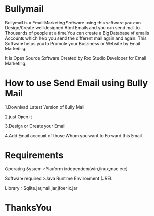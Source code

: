# Bullymail
Bullymail is a Email Marketing Software using this software you can Design/Create well designed Html Emails and you can send mail to Thousands of people at a time.You can create a Big Database of emails Accounts which help you send the different mail again and again.
This Software helps you to Promote your Bussiness or Website by Email Marketing.

It is Open Source Software Created by Rox Studio Developer for Email Marketing.

# How to use Send Email using Bully Mail
1.Download Latest Version of Bully Mail

2.just Open it

3.Design or Create your Email

4.Add Email account of those Whom you want to Forward this Email

# Requirements
Operating System  :-Platform Independent(win,linux,mac etc)

Software required :-Java Runtime Environment (JRE).

Library           :-Sqlite.jar,mail.jar,jfoenix.jar




# ThanksYou
